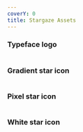 ```yaml
---
coverY: 0
title: Stargaze Assets
---
```


### Typeface logo

<figure><img src="/assets/stargaze_logo_800.svg" alt=""><figcaption></figcaption></figure>

### Gradient star icon

<figure><img src="/assets/stargaze_star_gradient.svg" alt=""><figcaption></figcaption></figure>

### Pixel star icon

<figure><img src="/assets/stargaze_star_pixel.svg" alt=""><figcaption></figcaption></figure>

### White star icon

<figure><img src="/assets/stargaze_star_white.svg" alt=""><figcaption></figcaption></figure>
